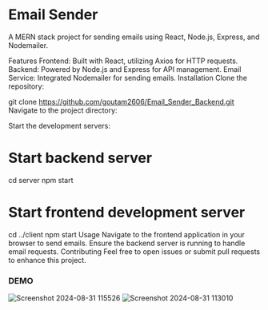# Email Sender
A MERN stack project for sending emails using React, Node.js, Express, and Nodemailer.

Features
Frontend: Built with React, utilizing Axios for HTTP requests.
Backend: Powered by Node.js and Express for API management.
Email Service: Integrated Nodemailer for sending emails.
Installation
Clone the repository:

git clone https://github.com/goutam2606/Email_Sender_Backend.git
Navigate to the project directory:

Start the development servers:

# Start backend server
cd server
npm start

# Start frontend development server
cd ../client
npm start
Usage
Navigate to the frontend application in your browser to send emails.
Ensure the backend server is running to handle email requests.
Contributing
Feel free to open issues or submit pull requests to enhance this project.

### DEMO
![Screenshot 2024-08-31 115526](https://github.com/user-attachments/assets/9938b3f9-8570-40ba-8725-7b1208d31716)
![Screenshot 2024-08-31 113010](https://github.com/user-attachments/assets/96cf3069-1dda-4251-811f-a8c1b10d5552)
